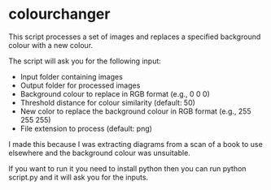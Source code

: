 # colourchanger

This script processes a set of images and replaces a specified background colour with a new colour.

The script will ask you for the following input:

* Input folder containing images
* Output folder for processed images
* Background colour to replace in RGB format (e.g., 0 0 0)
* Threshold distance for colour similarity (default: 50)
* New color to replace the background colour in RGB format (e.g., 255 255 255)
* File extension to process (default: png)
  
I made this because I was extracting diagrams from a scan of a book to use elsewhere and the background colour was unsuitable.

If you want to run it you need to install python then you can run python script.py and it will ask you for the inputs.
